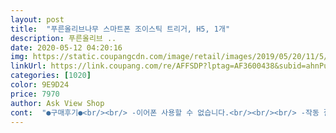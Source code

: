 ```yaml
---
layout: post 
title:  "푸른올리브나무 스마트폰 조이스틱 트리거, H5, 1개" 
description: 푸른올리브 ..
date: 2020-05-12 04:20:16 
img: https://static.coupangcdn.com/image/retail/images/2019/05/20/11/5/4c9fe2e3-43fb-4103-b2de-64fc9283f6e6.jpg 
linkUrl: https://link.coupang.com/re/AFFSDP?lptag=AF3600438&subid=ahnPublicAsk&pageKey=224710938&itemId=708498261&vendorItemId=4801174223&traceid=V0-113-e691dc80487cf1fc 
categories: [1020] 
color: 9E9D24 
price: 7970 
author: Ask View Shop 
cont:  "●구매후기●<br/><br/> -이어폰 사용할 수 없습니다.<br/><br/><br/> -작동 잘 됩니다<br/>갤럭시 S10 5G라서 폰이 좀 큰 편이었는데도 문제없이 장착 가능합니다.<br/><br/>그런데 이어폰 단자 를 꽂을 수 없게 만들어놨습니다.<br/><br/>단점은 이어폰 꼽는부분이 가려져서  드릴로 구멍 만들어서  쓰고있네요 ㅎ<br/>버튼 잘 먹힙니다.<br/> 신뢰도 높아요.<br/><br/>블루투스 사용하면 되긴 하지만 기존 이어폰 사용자에겐 불편해요.<br/><br/>세개째입니다.<br/> 첨에 저혼자 쓰다가 막둥이가 좋다고해서  두개  이번엔 첫째도 쓰고 싶다해서 세개  총세개 구매 했고<br/>지금까지  트리거 여러개써봤는데  다 고정하는 부분이 부러지거나 작동불능 상태가 되서... <br/>.<br/>요건 고장 없이 오래가네요 첫번째 산거 지금까지  쭈욱 쓰고 있습니다.<br/><br/>짱  편하고  좋다고 신났습니다!! 너무 좋다며 상풍평 쓰라네요ㅋㅋㅋ<br/>" 
---
```

